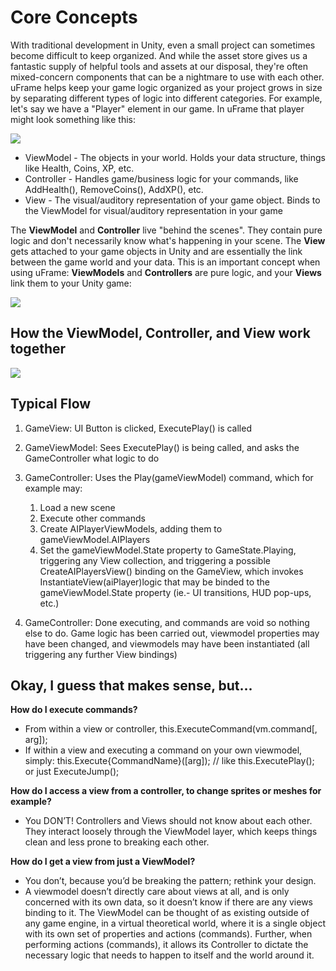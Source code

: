 # Core Concepts

With traditional development in Unity, even a small project can sometimes become difficult to keep organized. And while the asset store gives us a fantastic supply of helpful tools and assets at our disposal, they're often mixed-concern components that can be a nightmare to use with each other. uFrame helps keep your game logic organized as your project grows in size by separating different types of logic into different categories. For example, let's say we have a "Player" element in our game. In uFrame that player might look something like this:

![](http://i.imgur.com/STK0vPd.png)

* ViewModel - The objects in your world. Holds your data structure, things like Health, Coins, XP, etc.
* Controller - Handles game/business logic for your commands, like AddHealth(), RemoveCoins(), AddXP(), etc.
* View - The visual/auditory representation of your game object. Binds to the ViewModel for visual/auditory representation in your game

The **ViewModel** and **Controller** live "behind the scenes". They contain pure logic and don't necessarily know what's happening in your scene. The **View** gets attached to your game objects in Unity and are essentially the link between the game world and your data. This is an important concept when using uFrame: **ViewModels** and **Controllers** are pure logic, and your **Views** link them to your Unity game:

![](http://i.imgur.com/6yd1htL.png)

## How the ViewModel, Controller, and View work together
![](http://i.imgur.com/0MShghM.png)

## Typical Flow
1. GameView: UI Button is clicked, ExecutePlay() is called

2. GameViewModel: Sees ExecutePlay() is being called, and asks the GameController what logic to do

3. GameController: Uses the Play(gameViewModel) command, which for example may:
    1. Load a new scene
    2. Execute other commands
    3. Create AIPlayerViewModels, adding them to gameViewModel.AIPlayers
    4. Set the gameViewModel.State property to GameState.Playing, triggering any View collection, and triggering a possible CreateAIPlayersView() binding on the GameView, which invokes InstantiateView(aiPlayer)logic that may be binded to the gameViewModel.State property (ie.- UI transitions, HUD pop-ups, etc.)

4. GameController: Done executing, and commands are void so nothing else to do. Game logic has been carried out, viewmodel properties may have been changed, and viewmodels may have been instantiated (all triggering any further View bindings)

## Okay, I guess that makes sense, but...

**How do I execute commands?**

* From within a view or controller, this.ExecuteCommand(vm.command[, arg]);
* If within a view and executing a command on your own viewmodel, simply:
    this.Execute{CommandName}([arg]); // like this.ExecutePlay(); or just ExecuteJump();

**How do I access a view from a controller, to change sprites or meshes for example?**

* You DON’T! Controllers and Views should not know about each other. They interact loosely through the ViewModel layer, which keeps things clean and less prone to breaking each other.

**How do I get a view from just a ViewModel?**

* You don’t, because you’d be breaking the pattern; rethink your design.
* A viewmodel doesn’t directly care about views at all, and is only concerned with its own data, so it doesn’t know if there are any views binding to it. The ViewModel can be thought of as existing outside of any game engine, in a virtual theoretical world, where it is a single object with its own set of properties and actions (commands). Further, when performing actions (commands), it allows its Controller to dictate the necessary logic that needs to happen to itself and the world around it.
